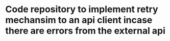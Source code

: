 # Code repository to implement retry mechansim to an api client incase there are errors from the external api 


